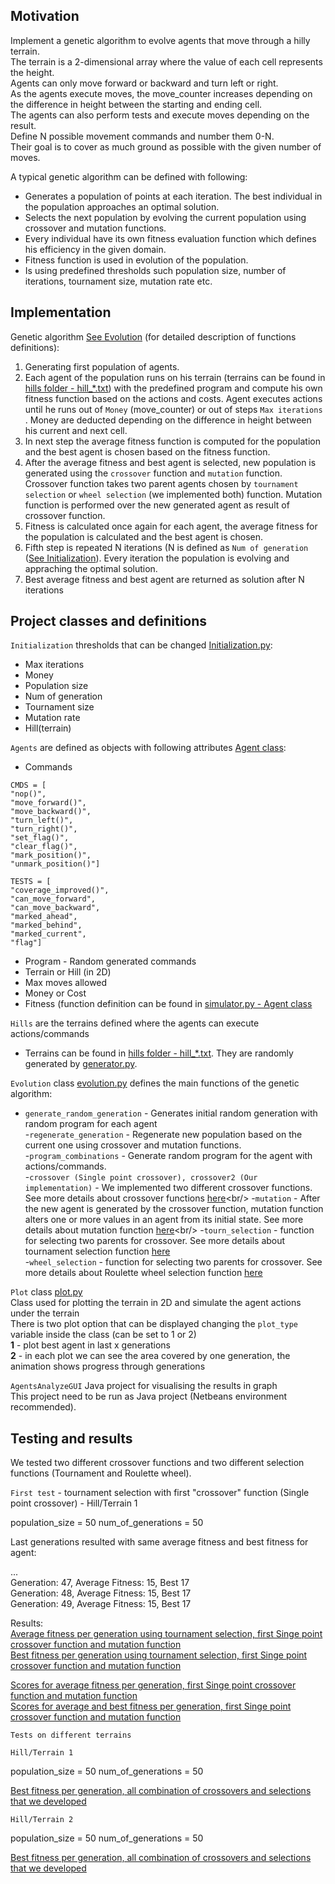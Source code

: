 ## Motivation

Implement a genetic algorithm to evolve agents that move through a hilly terrain. <br/>
The terrain is a 2-dimensional array where the value of each cell represents the height.<br/>
Agents can only move forward or backward and turn left or right.<br/>
As the agents execute moves, the move_counter increases depending on the difference in height between the starting and ending cell.<br/>
The agents can also perform tests and execute moves depending on the result.<br/>
Define N possible movement commands and number them 0-N.<br/>
Their goal is to cover as much ground as possible with the given number of moves.<br/>

A typical genetic algorithm can be defined with following:

- Generates a population of points at each iteration. The best individual in the population approaches an optimal solution.<br/>
- Selects the next population by evolving the current population using crossover and mutation functions.<br/>
- Every individual have its own fitness evaluation function which defines his efficiency in the given domain.<br/>
- Fitness function is used in evolution of the population.<br/>
- Is using predefined thresholds such population size, number of iterations, tournament size, mutation rate etc.<br/>

## Implementation

Genetic algorithm [See Evolution](#project-classes-and-definitions) (for detailed description of functions definitions): <br/>
1. Generating first population of agents. <br/>
2. Each agent of the population runs on his terrain (terrains can be found in [hills folder - hill_*.txt](hill/hills)) with the predefined program and compute his own fitness function based on the actions and costs.
Agent executes actions until he runs out of `Money` (move_counter) or out of steps `Max iterations` . Money are deducted depending on the difference in height between his current and next cell.<br/>
3. In next step the average fitness function is computed for the population and the best agent is chosen based on the fitness function. <br/>
4. After the average fitness and best agent is selected, new population is generated using the `crossover` function and `mutation` function.
Crossover function takes two parent agents chosen by `tournament selection` or `wheel selection` (we implemented both) function. Mutation function is performed over the new generated agent as result of crossover function.<br/>
5. Fitness is calculated once again for each agent, the average fitness for the population is calculated and the best agent is chosen.<br/>
6. Fifth step is repeated N iterations (N is defined as `Num of generation` ([See Initialization](#project-classes-and-definitions)). Every iteration the population is evolving and appraching the optimal solution.
7. Best average fitness and best agent are returned as solution after N iterations

## Project classes and definitions

`Initialization` thresholds that can be changed [Initialization.py](hill/initialization.py):<br/>
- Max iterations<br/>
- Money<br/>
- Population size<br/>
- Num of generation<br/>
- Tournament size<br/>
- Mutation rate<br/>
- Hill(terrain)<br/>

`Agents` are defined as objects with following attributes [Agent class](hill/simulator.py):
- Commands 
```
CMDS = [
"nop()",
"move_forward()",
"move_backward()",
"turn_left()",
"turn_right()",
"set_flag()",
"clear_flag()",
"mark_position()",
"unmark_position()"]
```
```
TESTS = [
"coverage_improved()",
"can_move_forward",
"can_move_backward",
"marked_ahead",
"marked_behind",
"marked_current",
"flag"]
```
- Program - Random generated commands
- Terrain or Hill (in 2D)
- Max moves allowed
- Money or Cost
- Fitness (function definition can be found in [simulator.py - Agent class](hill/simulator.py)

`Hills` are the terrains defined where the agents can execute actions/commands
- Terrains can be found in [hills folder - hill_*.txt](hill/hills). They are randomly generated by [generator.py](hill/generator.py).

`Evolution` class [evolution.py](hill/evolution.py) defines the main functions of the genetic algorithm:

- `generate_random_generation` - Generates initial random generation with random program for each agent <br/>
-`regenerate_generation` - Regenerate new population based on the current one using crossover and mutation functions. <br/>
-`program_combinations` - Generate random program for the agent with actions/commands. <br/>
-`crossover (Single point crossover), crossover2 (Our implementation)` - We implemented two different crossover functions. See more details about crossover functions [here](https://en.wikipedia.org/wiki/Crossover_(genetic_algorithm))<br/>
-`mutation` - After the new agent is generated by the crossover function, mutation function alters one or more values in an agent from its initial state. See more details about mutation function [here](https://en.wikipedia.org/wiki/Mutation_(genetic_algorithm))<br/>
-`tourn_selection`  - function for selecting two parents for crossover. See more details about tournament selection function [here](https://en.wikipedia.org/wiki/Tournament_selection)<br/>
-`wheel_selection` - function for selecting two parents for crossover. See more details about Roulette wheel selection function [here](http://www.edc.ncl.ac.uk/highlight/rhjanuary2007g02.php)<br/>

`Plot` class [plot.py](hill/plot.py) <br/>
Class used for plotting the terrain in 2D and simulate the agent actions under the terrain<br/>
There is two plot option that can be displayed changing the `plot_type` variable inside the class (can be set to 1 or 2)<br/>
**1** - plot best agent in last x generations<br/>
**2** - in each plot we can see the area covered by one generation, the animation shows progress through generations<br/>

`AgentsAnalyzeGUI` Java project for visualising the results in graph<br/>
This project need to be run as Java project (Netbeans environment recommended).

## Testing and results

We tested two different crossover functions and two different selection functions (Tournament and Roulette wheel).

`First test` - tournament selection with first "crossover" function (Single point crossover) - Hill/Terrain 1

population_size = 50
num_of_generations = 50

Last generations resulted with same average fitness and best fitness for agent:

...<br/>
Generation: 47, Average Fitness: 15, Best 17<br/>
Generation: 48, Average Fitness: 15, Best 17<br/>
Generation: 49, Average Fitness: 15, Best 17<br/>

Results: <br/>
[Average fitness per generation using tournament selection, first Singe point crossover function and mutation function](hill/tests/TournamentCrossover1AverageFitnessPerPopulation.JPG) <br/>
[Best fitness per generation using tournament selection, first Singe point crossover function and mutation function](hill/tests/TournamentCrossover1BestFitnessPerPopulation.JPG) <br/>

[Scores for average fitness per generation, first Singe point crossover function and mutation function](https://plot.ly/~OliveraPerunkovska/4/scores-for-average-fitness-per-generation/) <br/>
[Scores for average and best fitness per generation, first Singe point crossover function and mutation function](https://plot.ly/~OliveraPerunkovska/0/scores-for-average-and-best-fitness-per-generation/) <br/>

`Tests on different terrains` 

`Hill/Terrain 1`
	
population_size = 50
num_of_generations = 50
	
[Best fitness per generation, all combination of crossovers and selections that we developed](hill/tests/OverallResultsTerrain1.png) <br/>	

`Hill/Terrain 2`
	
population_size = 50
num_of_generations = 50
	
[Best fitness per generation, all combination of crossovers and selections that we developed](hill/tests/OverallTerrain2.jpg) <br/>	
